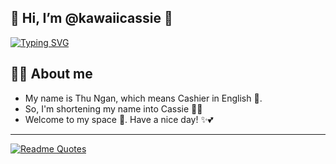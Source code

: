## 🌹 Hi, I’m @kawaiicassie 👋

[![Typing SVG](https://readme-typing-svg.demolab.com?font=Patrick+Hand+SC&size=25&pause=1000&color=D973A4&width=435&lines=KawaiiCassie+%F0%9F%8C%B8;Bored+employee+by+day%2C+fangirl+by+night+%F0%9F%8D%91;Someone+who+is+new+to+HTML%2C+CSS%2C+JS%2C+PHP%2C...+%F0%9F%8C%BC)](https://github.com/kawaiicassie)

## 👩‍🌾 About me
- My name is Thu Ngan, which means Cashier in English 🌼. 
- So, I'm shortening my name into Cassie 👏🤩
- Welcome to my space 🎀. Have a nice day! ✨💕

---
[![Readme Quotes](https://quotes-github-readme.vercel.app/api?type=horizontal&theme=dracula)](https://kawaiicassie.github.io/)
<!---
kawaiicassie/kawaiicassie is a ✨ special ✨ repository because its `README.md` (this file) appears on your GitHub profile.
You can click the Preview link to take a look at your changes.
--->
